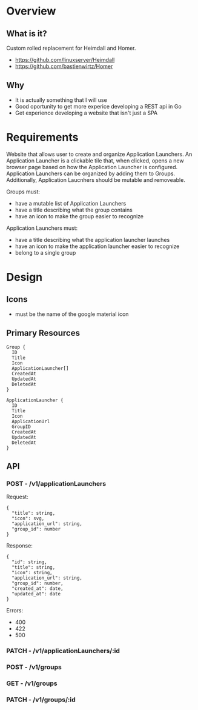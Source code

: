 
# Overview

## What is it?
Custom rolled  replacement for Heimdall and Homer.
- https://github.com/linuxserver/Heimdall
- https://github.com/bastienwirtz/Homer

## Why
- It is actually something that I will use
- Good oportunity to get more experice developing a REST api in Go
- Get experience developing a website that isn't just a SPA

# Requirements

Website that allows user to create and organize Application Launchers. An Application Launcher is a clickable tile
that, when clicked, opens a new browser page based on how the Application Launcher is configured. Application Launchers
can be organized by adding them to Groups. Additionally, Application Laucnhers should be mutable and removeable. 

Groups must:
- have a mutable list of Application Launchers
- have a title describing what the group contains
- have an icon to make the group easier to recognize

Application Launchers must:
- have a title describing what the application launcher launches
- have an icon to make the application launcher easier to recognize
- belong to a single group

# Design
## Icons
- must be the name of the google material icon
## Primary Resources
```
Group {
  ID
  Title
  Icon
  ApplicationLauncher[]
  CreatedAt
  UpdatedAt
  DeletedAt
}
```

```
ApplicationLauncher {
  ID
  Title
  Icon
  ApplicationUrl
  GroupID
  CreatedAt
  UpdatedAt
  DeletedAt
}
```
## API
### POST - /v1/applicationLaunchers
Request:
```
{
  "title": string,
  "icon": svg,
  "application_url": string,
  "group_id": number
}
```

Response:
```
{
  "id": string,
  "title": string,
  "icon": string,
  "application_url": string,
  "group_id": number,
  "created_at": date,
  "updated_at": date
}
```
Errors:
- 400
- 422
- 500

### PATCH - /v1/applicationLaunchers/:id

### POST - /v1/groups

### GET - /v1/groups

### PATCH - /v1/groups/:id

